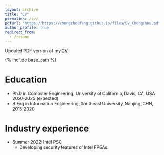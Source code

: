 ```yaml
---
layout: archive
title: "CV"
permalink: /cv/
pdfurl: 'https://https://chongzhoufang.github.io/files/CV_Chongzhou.pdf'
author_profile: true
redirect_from:
  - /resume
---
```


<div class="wordwrap">Updated PDF version of my <a href="{{ page.pdfurl }}">CV</a>.</div>

{% include base_path %}

Education
======
* Ph.D in Computer Engineering, University of California, Davis, CA, USA 2020-2025 (expected)
* B.Eng in Information Engineering, Southeast University, Nanjing, CHN, 2016-2020

Industry experience
======
* Summer 2022: Intel PSG
  * Developing security features of Intel FPGAs.
